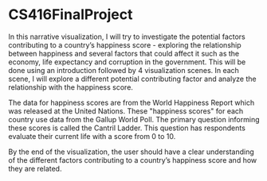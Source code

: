 # CS416FinalProject

In this narrative visualization, I will try to investigate the potential factors contributing to a country’s happiness score - exploring the relationship between happiness and several factors that could affect it such as the economy, life expectancy and corruption in the government. This will be done using an introduction followed by 4 visualization scenes. In each scene, I will explore a different potential contributing factor and analyze the relationship with the happiness score. 


The data for happiness scores are from the World Happiness Report which was released at the United Nations. These "happiness scores" for each country use data from the Gallup World Poll. The primary question informing these scores is called the Cantril Ladder. This question has respondents evaluate their current life with a score from 0 to 10.


By the end of the visualization, the user should have a clear understanding of the different factors contributing to a country’s happiness score and how they are related. 
